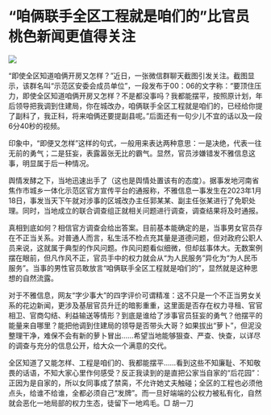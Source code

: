 # “咱俩联手全区工程就是咱们的”比官员桃色新闻更值得关注

![](https://inews.gtimg.com/newsapp_bt/0/15680368842/1000)

“即使全区知道咱俩开房又怎样？”近日，一张微信群聊天截图引发关注。截图显示，该群名叫“示范区安委会成员单位”，一段发布于00：06的文字称：“要顶住压力，即使全区知道咱俩开房又怎样？不是都没事吗？我都能摆平，按照原计划，年后领导把我调到住建局，你在城改办，咱俩联手全区工程就是咱们的，已经给你提了副科了，我正科，将来咱俩还要提副县呢。”后面还有一句少儿不宜的话以及一段6分40秒的视频。

印象中，“即便又怎样”这样的句式，一般用来表达两种意思：一是决绝，代表一往无前的勇气；二是狂妄，表露嚣张无比的霸气。显然，官员涉嫌错发不雅信息这事，明显属于后一种情况。

舆情发酵之下，当地迅速出手了（这也是舆情处置该有的态度）。据事发地河南省焦作市城乡一体化示范区官方宣传平台的通报称，不雅信息一事发生在2023年1月18日，事发当天下午就对涉事的区城改办主任郭某某、副主任张某进行了免职处理。同时，当地成立的联合调查组正就相关问题进行调查，调查结果将及时通报。

真相到底如何？相信官方调查会给出答案。目前基本能确定的是，当事男女官员存在不正当关系。对普通人而言，私生活不检点充其量是道德问题，但对政府公职人员来说，这就属于典型的作风问题。作风问题看似细微，但却兹事体大。无数案例摆在眼前，但凡作风不正，官员手中的权力就会从“为人民服务”异化为“为人民币服务”。当事的男性官员敢放言“咱俩联手全区工程就是咱们的”，显然就是这种思想的自然流露。

对于不雅信息，网友“字少事大”的四字评价可谓精准：这不只是一个不正当男女关系的花边新闻，更涉及基层官员升迁的暗影重重，这里面是否存在权力寻租、官官相卫、官商勾结、利益输送等情形？到底是谁给了涉事官员狂妄的勇气？他摆平的能量来自哪里？能把他调到住建局的领导是否带头大哥？如果拔出“萝卜”，但泥没整理干净，难保不会有新的萝卜冒出……希望当地能够狠查、严查、快查，以详尽的调查与充分的信息公开，给大众一个满意的交代。

全区知道了又能怎样、工程是咱们的、我都能摆平……看到这些不知廉耻、不知敬畏的话语，不知大家心里作何感受？反正我读到的是直把公家当自家的“后花园”：正因为是自家的，所以女同事成了禁脔，不允许她丈夫触碰；全区的工程也必须他点头，给谁不给谁，全都必须自己“发牌”。而一旦好端端的公权力被私有化，自然就会恶化一地局部的权力生态，徒留下一地鸡毛。□
胡一刀

